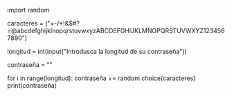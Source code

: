 import random

caracteres = ("+-/*!&$#?=@abcdefghijklnopqrstuvwxyzABCDEFGHIJKLMNOPQRSTUVWXYZ1234567890")

longitud = int(input("Introdusca la longitud de su contraseña"))

contraseña = ""

for i in range(longitud):
    contraseña += random.choice(caracteres)
print(contraseña)
